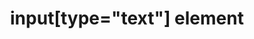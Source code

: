 ---
{
  "title": "input[type=\"text\"] element",
  "description": "",
  "category": "html",
  "keywords": "input[type=\"text\"] element",
  "last_test_date": "2019-07-20",
  "test_results_url": "https://a11ysupport.io/tech/html/input(type-text)_element",
  "test_url": "https://a11ysupport.io/tech/html/input(type-text)_element",
  "notes_by_num": {
    "1": "HTML input with datalist test: The role is not consistently conveyed across browsers, and is often presented with a modifier (\"combo\" or \"has popup\") to convey the presence of the datalist.",
    "2": "HTML input with datalist test: Focus was sent back to the input and the input was announced",
    "3": "HTML input with datalist test: When paired with IE, JAWS does not alter the role to convey the datalist functionality.",
    "4": "HTML input with datalist test: unknown because it was not possible to navigate to a suggestion to activate",
    "5": "HTML input with datalist test: Unknown because it was not possible to navigate to a suggestion to activate",
    "6": "HTML input with datalist test: The value was announced after a suggestion was activated and focus was returned to the text input",
    "7": "HTML input with datalist test: The role is not consistently conveyed across browsers, and is often presented with a modifier (\"combo box\" or \"has popup\") to convey the presence of the datalist.",
    "8": "HTML input with datalist test: Focus was returned to the text input",
    "9": "HTML input with datalist test: The role is not consistently conveyed across browsers, and is often presented with a modifier (\"combo box\" or \"subMenu\") to convey the presence of the datalist.",
    "10": "HTML input with datalist test: Focus was returned to the text input but only the value was announced",
    "11": "HTML input with datalist test: value was announced and focus was returned to the text input.",
    "12": "Didn't convey its name",
    "13": "HTML input with datalist test: The activated suggestion was announced, and focus was moved to a new suggestion"
  },
  "stats": {
    "dragon_win": {
      "chrome": {
        "76-79": "y"
      }
    },
    "jaws": {
      "chrome": {
        "92": "a #1 #2"
      },
      "edge": {
        "92": "a"
      },
      "ie": {
        "11": "a #3 #4"
      },
      "firefox": {
        "72-73": "y #1 #5"
      }
    },
    "narrator": {
      "edge": {
        "44": "y #6"
      }
    },
    "nvda": {
      "chrome": {
        "92": "y #7 #8"
      },
      "edge": {
        "92": "y"
      },
      "firefox": {
        "68-73": "y #9 #10"
      }
    },
    "orca": {
      "firefox": {
        "69-73": "y"
      }
    },
    "talkback": {
      "and_chr": {
        "76-80": "y #11"
      }
    },
    "va_and": {
      "and_chr": {
        "77-79": "a #12"
      }
    },
    "vo_ios": {
      "ios_saf": {
        "12.3.1-13.3.1": "y #13"
      }
    },
    "vo_macos": {
      "safari": {
        "12.1.2-13.0.5": "a #8"
      }
    },
    "vc_ios": {
      "ios_saf": {
        "13.0-13.3.1": "y"
      }
    },
    "vc_macos": {
      "safari": {
        "13.0.5-13.0.2": "y"
      }
    },
    "wsr": {
      "edge": {
        "44": "a"
      },
      "chrome": {
        "77-79": "y"
      }
    }
  },
  "links": {
    "WHATWG HTML spec for input[type=\"text\"]": "https://html.spec.whatwg.org/multipage/input.html#text-(type=text)-state-and-search-state-(type=search)",
    "HTML AAM for the input[type=\"text\"]": "https://w3c.github.io/html-aam/#el-input-text"
  }
}
---